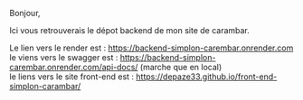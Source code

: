 Bonjour, 

Ici vous retrouverais le dépot backend de mon site de carambar.

Le lien vers le render est : https://backend-simplon-carembar.onrender.com <br>
le viens vers le swagger est : https://backend-simplon-carembar.onrender.com/api-docs/ (marche que en local) <br>
le liens vers le site front-end est : https://depaze33.github.io/front-end-simplon-carambar/

